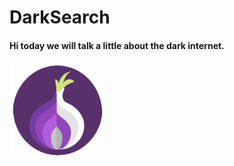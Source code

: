 # DarkSearch
#### Hi today we will talk a little about the dark internet.
<img width="30.0%" src="TorPng.png"/> 


